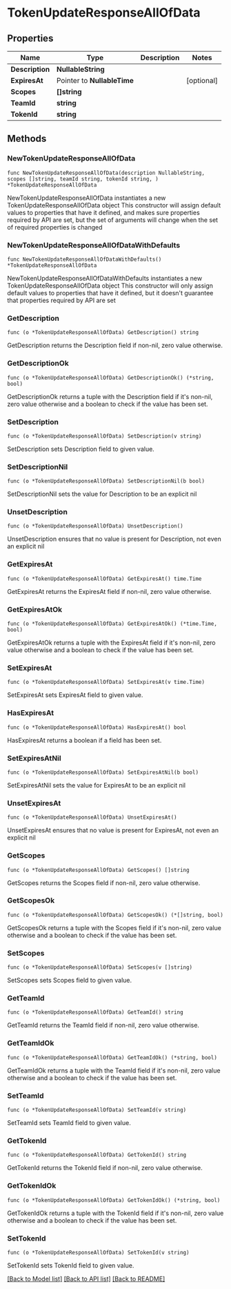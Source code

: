 # TokenUpdateResponseAllOfData

## Properties

Name | Type | Description | Notes
------------ | ------------- | ------------- | -------------
**Description** | **NullableString** |  | 
**ExpiresAt** | Pointer to **NullableTime** |  | [optional] 
**Scopes** | **[]string** |  | 
**TeamId** | **string** |  | 
**TokenId** | **string** |  | 

## Methods

### NewTokenUpdateResponseAllOfData

`func NewTokenUpdateResponseAllOfData(description NullableString, scopes []string, teamId string, tokenId string, ) *TokenUpdateResponseAllOfData`

NewTokenUpdateResponseAllOfData instantiates a new TokenUpdateResponseAllOfData object
This constructor will assign default values to properties that have it defined,
and makes sure properties required by API are set, but the set of arguments
will change when the set of required properties is changed

### NewTokenUpdateResponseAllOfDataWithDefaults

`func NewTokenUpdateResponseAllOfDataWithDefaults() *TokenUpdateResponseAllOfData`

NewTokenUpdateResponseAllOfDataWithDefaults instantiates a new TokenUpdateResponseAllOfData object
This constructor will only assign default values to properties that have it defined,
but it doesn't guarantee that properties required by API are set

### GetDescription

`func (o *TokenUpdateResponseAllOfData) GetDescription() string`

GetDescription returns the Description field if non-nil, zero value otherwise.

### GetDescriptionOk

`func (o *TokenUpdateResponseAllOfData) GetDescriptionOk() (*string, bool)`

GetDescriptionOk returns a tuple with the Description field if it's non-nil, zero value otherwise
and a boolean to check if the value has been set.

### SetDescription

`func (o *TokenUpdateResponseAllOfData) SetDescription(v string)`

SetDescription sets Description field to given value.


### SetDescriptionNil

`func (o *TokenUpdateResponseAllOfData) SetDescriptionNil(b bool)`

 SetDescriptionNil sets the value for Description to be an explicit nil

### UnsetDescription
`func (o *TokenUpdateResponseAllOfData) UnsetDescription()`

UnsetDescription ensures that no value is present for Description, not even an explicit nil
### GetExpiresAt

`func (o *TokenUpdateResponseAllOfData) GetExpiresAt() time.Time`

GetExpiresAt returns the ExpiresAt field if non-nil, zero value otherwise.

### GetExpiresAtOk

`func (o *TokenUpdateResponseAllOfData) GetExpiresAtOk() (*time.Time, bool)`

GetExpiresAtOk returns a tuple with the ExpiresAt field if it's non-nil, zero value otherwise
and a boolean to check if the value has been set.

### SetExpiresAt

`func (o *TokenUpdateResponseAllOfData) SetExpiresAt(v time.Time)`

SetExpiresAt sets ExpiresAt field to given value.

### HasExpiresAt

`func (o *TokenUpdateResponseAllOfData) HasExpiresAt() bool`

HasExpiresAt returns a boolean if a field has been set.

### SetExpiresAtNil

`func (o *TokenUpdateResponseAllOfData) SetExpiresAtNil(b bool)`

 SetExpiresAtNil sets the value for ExpiresAt to be an explicit nil

### UnsetExpiresAt
`func (o *TokenUpdateResponseAllOfData) UnsetExpiresAt()`

UnsetExpiresAt ensures that no value is present for ExpiresAt, not even an explicit nil
### GetScopes

`func (o *TokenUpdateResponseAllOfData) GetScopes() []string`

GetScopes returns the Scopes field if non-nil, zero value otherwise.

### GetScopesOk

`func (o *TokenUpdateResponseAllOfData) GetScopesOk() (*[]string, bool)`

GetScopesOk returns a tuple with the Scopes field if it's non-nil, zero value otherwise
and a boolean to check if the value has been set.

### SetScopes

`func (o *TokenUpdateResponseAllOfData) SetScopes(v []string)`

SetScopes sets Scopes field to given value.


### GetTeamId

`func (o *TokenUpdateResponseAllOfData) GetTeamId() string`

GetTeamId returns the TeamId field if non-nil, zero value otherwise.

### GetTeamIdOk

`func (o *TokenUpdateResponseAllOfData) GetTeamIdOk() (*string, bool)`

GetTeamIdOk returns a tuple with the TeamId field if it's non-nil, zero value otherwise
and a boolean to check if the value has been set.

### SetTeamId

`func (o *TokenUpdateResponseAllOfData) SetTeamId(v string)`

SetTeamId sets TeamId field to given value.


### GetTokenId

`func (o *TokenUpdateResponseAllOfData) GetTokenId() string`

GetTokenId returns the TokenId field if non-nil, zero value otherwise.

### GetTokenIdOk

`func (o *TokenUpdateResponseAllOfData) GetTokenIdOk() (*string, bool)`

GetTokenIdOk returns a tuple with the TokenId field if it's non-nil, zero value otherwise
and a boolean to check if the value has been set.

### SetTokenId

`func (o *TokenUpdateResponseAllOfData) SetTokenId(v string)`

SetTokenId sets TokenId field to given value.



[[Back to Model list]](../README.md#documentation-for-models) [[Back to API list]](../README.md#documentation-for-api-endpoints) [[Back to README]](../README.md)


